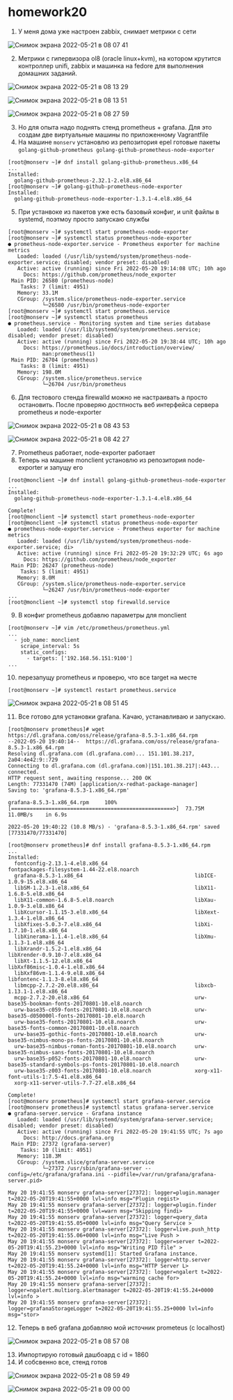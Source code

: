 # homework20

1. У меня дома уже настроен zabbix, снимает метрики с сети

![Снимок экрана 2022-05-21 в 08 07 41](https://user-images.githubusercontent.com/98701086/169636398-131f2d05-3935-49b7-9c37-ab0fdb95fd4f.png)

2. Метрики с гипервизора ol8 (oracle linux+kvm), на котором крутится контроллер unifi, zabbix и машинка на fedore для выполнения домашних заданий.

![Снимок экрана 2022-05-21 в 08 13 29](https://user-images.githubusercontent.com/98701086/169636621-5f27e596-710c-4564-bb0c-bc9704c97c7c.png)

![Снимок экрана 2022-05-21 в 08 13 51](https://user-images.githubusercontent.com/98701086/169636631-0a9e03e9-f10d-4beb-99a2-e46b55873093.png)

![Снимок экрана 2022-05-21 в 08 27 59](https://user-images.githubusercontent.com/98701086/169637006-13ddfa55-30bf-490f-a47b-b4f916ba22e6.png)

3. Но для опыта надо поднять стенд prometheus + grafana. Для это создам две виртуальные машины по приложенному Vagrantfile
4. На машине `monserv` установлю из репозитория epel готовые пакеты `golang-github-prometheus golang-github-prometheus-node-exporter`

```
[root@monserv ~]# dnf install golang-github-prometheus.x86_64
...
Installed:
  golang-github-prometheus-2.32.1-2.el8.x86_64
[root@monserv ~]# golang-github-prometheus-node-exporter
Installed:
  golang-github-prometheus-node-exporter-1.3.1-4.el8.x86_64
```

5. При устанвоке из пакетов уже есть базовый конфиг, и unit файлы в systemd, поэтмоу просто запускаю службы

```
[root@monserv ~]# systemctl start prometheus-node-exporter
[root@monserv ~]# systemctl status prometheus-node-exporter
● prometheus-node-exporter.service - Prometheus exporter for machine metrics
   Loaded: loaded (/usr/lib/systemd/system/prometheus-node-exporter.service; disabled; vendor preset: disabled)
   Active: active (running) since Fri 2022-05-20 19:14:08 UTC; 10h ago
     Docs: https://github.com/prometheus/node_exporter
 Main PID: 26580 (prometheus-node)
    Tasks: 7 (limit: 4951)
   Memory: 33.1M
   CGroup: /system.slice/prometheus-node-exporter.service
           └─26580 /usr/bin/prometheus-node-exporter
[root@monserv ~]# systemctl start prometheus.service
[root@monserv ~]# systemctl status prometheus
● prometheus.service - Monitoring system and time series database
   Loaded: loaded (/usr/lib/systemd/system/prometheus.service; disabled; vendor preset: disabled)
   Active: active (running) since Fri 2022-05-20 19:38:44 UTC; 10h ago
     Docs: https://prometheus.io/docs/introduction/overview/
           man:prometheus(1)
 Main PID: 26704 (prometheus)
    Tasks: 8 (limit: 4951)
   Memory: 198.0M
   CGroup: /system.slice/prometheus.service
           └─26704 /usr/bin/prometheus

```

6. Для тестового стенда firewalld можно не настраивать а просто остановить. После проверяю достпность веб интерфейса сервера prometheus и node-exporter

![Снимок экрана 2022-05-21 в 08 43 53](https://user-images.githubusercontent.com/98701086/169637583-6a69800f-5e11-4f5d-ba4b-a919ea57144a.png)

![Снимок экрана 2022-05-21 в 08 42 27](https://user-images.githubusercontent.com/98701086/169637592-4f202eb8-4351-4dfe-8ea9-c944bd25a35c.png)

7. Prometheus работает, node-exporter работает
8. Теперь на машине monclient установлю из репозитория node-exporter и запущу его 

```
[root@monclient ~]# dnf install golang-github-prometheus-node-exporter
...
Installed:
  golang-github-prometheus-node-exporter-1.3.1-4.el8.x86_64

Complete!
[root@monclient ~]# systemctl start prometheus-node-exporter
[root@monclient ~]# systemctl status prometheus-node-exporter
● prometheus-node-exporter.service - Prometheus exporter for machine metrics
   Loaded: loaded (/usr/lib/systemd/system/prometheus-node-exporter.service; di>
   Active: active (running) since Fri 2022-05-20 19:32:29 UTC; 6s ago
     Docs: https://github.com/prometheus/node_exporter
 Main PID: 26247 (prometheus-node)
    Tasks: 5 (limit: 4951)
   Memory: 8.0M
   CGroup: /system.slice/prometheus-node-exporter.service
           └─26247 /usr/bin/prometheus-node-exporter
...
[root@monclient ~]# systemctl stop firewalld.service
```

9. В конфиг prometheus добавлю параметры для monclient
```
[root@monserv ~]# vim /etc/prometheus/prometheus.yml
...
  - job_name: monclient
    scrape_interval: 5s
    static_configs:
      - targets: ['192.168.56.151:9100']
...
```
10. перезапущу prometheus и проверю, что все target на месте

```
[root@monserv ~]# systemctl restart prometheus.service
```

![Снимок экрана 2022-05-21 в 08 51 45](https://user-images.githubusercontent.com/98701086/169637802-09b3db71-37d7-4a3b-979a-35be6a9704e5.png)

11. Все готово для установки grafana. Качаю, устанавливаю и запускаю.

```
[root@monserv prometheus]# wget https://dl.grafana.com/oss/release/grafana-8.5.3-1.x86_64.rpm
--2022-05-20 19:40:14--  https://dl.grafana.com/oss/release/grafana-8.5.3-1.x86_64.rpm
Resolving dl.grafana.com (dl.grafana.com)... 151.101.38.217, 2a04:4e42:9::729
Connecting to dl.grafana.com (dl.grafana.com)|151.101.38.217|:443... connected.
HTTP request sent, awaiting response... 200 OK
Length: 77331470 (74M) [application/x-redhat-package-manager]
Saving to: 'grafana-8.5.3-1.x86_64.rpm'

grafana-8.5.3-1.x86_64.rpm     100%[====================================================>]  73.75M  11.0MB/s    in 6.9s

2022-05-20 19:40:22 (10.8 MB/s) - 'grafana-8.5.3-1.x86_64.rpm' saved [77331470/77331470]

[root@monserv prometheus]# dnf install grafana-8.5.3-1.x86_64.rpm
...
Installed:
  fontconfig-2.13.1-4.el8.x86_64                            fontpackages-filesystem-1.44-22.el8.noarch
  grafana-8.5.3-1.x86_64                                    libICE-1.0.9-15.el8.x86_64
  libSM-1.2.3-1.el8.x86_64                                  libX11-1.6.8-5.el8.x86_64
  libX11-common-1.6.8-5.el8.noarch                          libXau-1.0.9-3.el8.x86_64
  libXcursor-1.1.15-3.el8.x86_64                            libXext-1.3.4-1.el8.x86_64
  libXfixes-5.0.3-7.el8.x86_64                              libXi-1.7.10-1.el8.x86_64
  libXinerama-1.1.4-1.el8.x86_64                            libXmu-1.1.3-1.el8.x86_64
  libXrandr-1.5.2-1.el8.x86_64                              libXrender-0.9.10-7.el8.x86_64
  libXt-1.1.5-12.el8.x86_64                                 libXxf86misc-1.0.4-1.el8.x86_64
  libXxf86vm-1.1.4-9.el8.x86_64                             libfontenc-1.1.3-8.el8.x86_64
  libmcpp-2.7.2-20.el8.x86_64                               libxcb-1.13.1-1.el8.x86_64
  mcpp-2.7.2-20.el8.x86_64                                  urw-base35-bookman-fonts-20170801-10.el8.noarch
  urw-base35-c059-fonts-20170801-10.el8.noarch              urw-base35-d050000l-fonts-20170801-10.el8.noarch
  urw-base35-fonts-20170801-10.el8.noarch                   urw-base35-fonts-common-20170801-10.el8.noarch
  urw-base35-gothic-fonts-20170801-10.el8.noarch            urw-base35-nimbus-mono-ps-fonts-20170801-10.el8.noarch
  urw-base35-nimbus-roman-fonts-20170801-10.el8.noarch      urw-base35-nimbus-sans-fonts-20170801-10.el8.noarch
  urw-base35-p052-fonts-20170801-10.el8.noarch              urw-base35-standard-symbols-ps-fonts-20170801-10.el8.noarch
  urw-base35-z003-fonts-20170801-10.el8.noarch              xorg-x11-font-utils-1:7.5-41.el8.x86_64
  xorg-x11-server-utils-7.7-27.el8.x86_64

Complete!
[root@monserv prometheus]# systemctl start grafana-server.service
[root@monserv prometheus]# systemctl status grafana-server.service
● grafana-server.service - Grafana instance
   Loaded: loaded (/usr/lib/systemd/system/grafana-server.service; disabled; vendor preset: disabled)
   Active: active (running) since Fri 2022-05-20 19:41:55 UTC; 7s ago
     Docs: http://docs.grafana.org
 Main PID: 27372 (grafana-server)
    Tasks: 10 (limit: 4951)
   Memory: 118.3M
   CGroup: /system.slice/grafana-server.service
           └─27372 /usr/sbin/grafana-server --config=/etc/grafana/grafana.ini --pidfile=/var/run/grafana/grafana-server.pid>

May 20 19:41:55 monserv grafana-server[27372]: logger=plugin.manager t=2022-05-20T19:41:55+0000 lvl=info msg="Plugin regist>
May 20 19:41:55 monserv grafana-server[27372]: logger=plugin.finder t=2022-05-20T19:41:55+0000 lvl=warn msg="Skipping findi>
May 20 19:41:55 monserv grafana-server[27372]: logger=query_data t=2022-05-20T19:41:55.05+0000 lvl=info msg="Query Service >
May 20 19:41:55 monserv grafana-server[27372]: logger=live.push_http t=2022-05-20T19:41:55.06+0000 lvl=info msg="Live Push >
May 20 19:41:55 monserv grafana-server[27372]: logger=server t=2022-05-20T19:41:55.23+0000 lvl=info msg="Writing PID file" >
May 20 19:41:55 monserv systemd[1]: Started Grafana instance.
May 20 19:41:55 monserv grafana-server[27372]: logger=http.server t=2022-05-20T19:41:55.24+0000 lvl=info msg="HTTP Server L>
May 20 19:41:55 monserv grafana-server[27372]: logger=ngalert t=2022-05-20T19:41:55.24+0000 lvl=info msg="warming cache for>
May 20 19:41:55 monserv grafana-server[27372]: logger=ngalert.multiorg.alertmanager t=2022-05-20T19:41:55.24+0000 lvl=info >
May 20 19:41:55 monserv grafana-server[27372]: logger=grafanaStorageLogger t=2022-05-20T19:41:55.25+0000 lvl=info msg="stor>
```

12. Теперь в веб grafana добавляю мой источник prometeus (с localhost)

![Снимок экрана 2022-05-21 в 08 57 08](https://user-images.githubusercontent.com/98701086/169638032-f702a973-811c-483a-9242-aa0f3f33bf73.png)

13. Импортирую готовый дашбоард с id = 1860
14. И собсвенно все, стенд готов

![Снимок экрана 2022-05-21 в 08 59 49](https://user-images.githubusercontent.com/98701086/169638073-35a27102-ccd6-4609-b9a8-da8255f1872f.png)

![Снимок экрана 2022-05-21 в 09 00 00](https://user-images.githubusercontent.com/98701086/169638076-d0582191-d0af-4397-8e1f-ad9d0b7054a0.png)

